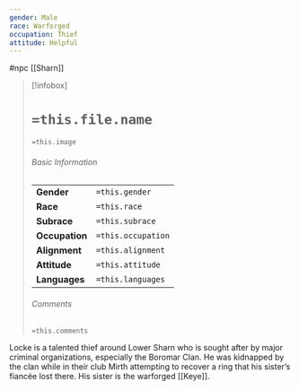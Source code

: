 ```yaml
---
gender: Male
race: Warforged
occupation: Thief
attitude: Helpful
---
```

 #npc [[Sharn]]

> [!infobox]
> # `=this.file.name`
> `=this.image`
> ###### Basic Information
> |  |  |
> | ---- | ---- |
> | **Gender** | `=this.gender` |
> | **Race** | `=this.race` |
> | **Subrace** | `=this.subrace` |
> | **Occupation** | `=this.occupation` |
> | **Alignment** | `=this.alignment` |
> | **Attitude** | `=this.attitude` |
> | **Languages** | `=this.languages` |
> ###### Comments
> `=this.comments`

Locke is a talented thief around Lower Sharn who is sought after by major criminal organizations, especially the Boromar Clan. He was kidnapped by the clan while in their club Mirth attempting to recover a ring that his sister’s fiancée lost there. His sister is the warforged [[Keye]].
